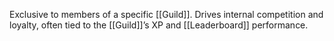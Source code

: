 Exclusive to members of a specific [[Guild]]. Drives internal competition and loyalty, often tied to the [[Guild]]’s XP and [[Leaderboard]] performance.